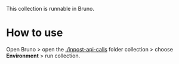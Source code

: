 This collection is runnable in Bruno.

How to use
==========

Open Bruno > open the [./inpost-api-calls](./inpost-api-calls) folder collection > choose **Environment** > 
run collection. 